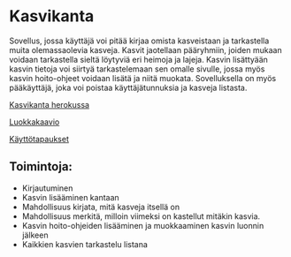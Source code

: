 # Kasvikanta
Sovellus, jossa käyttäjä voi pitää kirjaa omista kasveistaan ja tarkastella muita olemassaolevia kasveja.
Kasvit jaotellaan pääryhmiin, joiden mukaan voidaan tarkastella sieltä löytyviä eri heimoja ja lajeja. 
Kasvin lisättyään kasvin tietoja voi siirtyä tarkastelemaan sen omalle sivulle, jossa myös kasvin
hoito-ohjeet voidaan lisätä ja niitä muokata. Sovelluksella on myös pääkäyttäjä, joka voi poistaa
käyttäjätunnuksia ja kasveja listasta. 

[Kasvikanta herokussa](https://kasvikanta.herokuapp.com/)

[Luokkakaavio](https://github.com/ArttuJanhunen/Kasvikanta/blob/master/documentation/Luokkakaavio_vko2.png)

[Käyttötapaukset](https://github.com/ArttuJanhunen/Kasvikanta/blob/master/documentation/kayttotapaukset.md)

##  Toimintoja:

* Kirjautuminen  
* Kasvin lisääminen kantaan  
* Mahdollisuus kirjata, mitä kasveja itsellä on
* Mahdollisuus merkitä, milloin viimeksi on kastellut mitäkin kasvia.
* Kasvin hoito-ohjeiden lisääminen ja muokkaaminen kasvin luonnin jälkeen
* Kaikkien kasvien tarkastelu listana 
